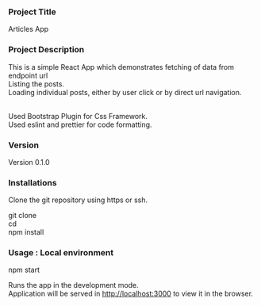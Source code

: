 ### Project Title

Articles App

### Project Description

This is a simple React App which demonstrates fetching of data from endpoint url<br/>
Listing the posts.<br/>
Loading individual posts, either by user click or by direct url navigation.<br/><br/>

Used Bootstrap Plugin for Css Framework.<br/>
Used eslint and prettier for code formatting.

### Version

Version 0.1.0

### Installations

Clone the git repository using https or ssh.

git clone <link><br/>
cd <folder><br/>
npm install

### Usage : Local environment

npm start

Runs the app in the development mode.<br />
Application will be served in [http://localhost:3000](http://localhost:3000) to view it in the browser.
